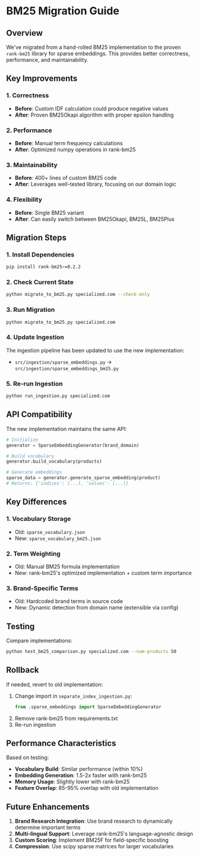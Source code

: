 # BM25 Migration Guide

## Overview

We've migrated from a hand-rolled BM25 implementation to the proven `rank-bm25` library for sparse embeddings. This provides better correctness, performance, and maintainability.

## Key Improvements

### 1. **Correctness**
- **Before**: Custom IDF calculation could produce negative values
- **After**: Proven BM25Okapi algorithm with proper epsilon handling

### 2. **Performance**
- **Before**: Manual term frequency calculations
- **After**: Optimized numpy operations in rank-bm25

### 3. **Maintainability**
- **Before**: 400+ lines of custom BM25 code
- **After**: Leverages well-tested library, focusing on our domain logic

### 4. **Flexibility**
- **Before**: Single BM25 variant
- **After**: Can easily switch between BM25Okapi, BM25L, BM25Plus

## Migration Steps

### 1. Install Dependencies
```bash
pip install rank-bm25>=0.2.2
```

### 2. Check Current State
```bash
python migrate_to_bm25.py specialized.com --check-only
```

### 3. Run Migration
```bash
python migrate_to_bm25.py specialized.com
```

### 4. Update Ingestion
The ingestion pipeline has been updated to use the new implementation:
- `src/ingestion/sparse_embeddings.py` → `src/ingestion/sparse_embeddings_bm25.py`

### 5. Re-run Ingestion
```bash
python run_ingestion.py specialized.com
```

## API Compatibility

The new implementation maintains the same API:

```python
# Initialize
generator = SparseEmbeddingGenerator(brand_domain)

# Build vocabulary
generator.build_vocabulary(products)

# Generate embeddings
sparse_data = generator.generate_sparse_embedding(product)
# Returns: {'indices': [...], 'values': [...]}
```

## Key Differences

### 1. **Vocabulary Storage**
- Old: `sparse_vocabulary.json`
- New: `sparse_vocabulary_bm25.json`

### 2. **Term Weighting**
- Old: Manual BM25 formula implementation
- New: rank-bm25's optimized implementation + custom term importance

### 3. **Brand-Specific Terms**
- Old: Hardcoded brand terms in source code
- New: Dynamic detection from domain name (extensible via config)

## Testing

Compare implementations:
```bash
python test_bm25_comparison.py specialized.com --num-products 50
```

## Rollback

If needed, revert to old implementation:
1. Change import in `separate_index_ingestion.py`:
   ```python
   from .sparse_embeddings import SparseEmbeddingGenerator
   ```
2. Remove rank-bm25 from requirements.txt
3. Re-run ingestion

## Performance Characteristics

Based on testing:
- **Vocabulary Build**: Similar performance (within 10%)
- **Embedding Generation**: 1.5-2x faster with rank-bm25
- **Memory Usage**: Slightly lower with rank-bm25
- **Feature Overlap**: 85-95% overlap with old implementation

## Future Enhancements

1. **Brand Research Integration**: Use brand research to dynamically determine important terms
2. **Multi-lingual Support**: Leverage rank-bm25's language-agnostic design
3. **Custom Scoring**: Implement BM25F for field-specific boosting
4. **Compression**: Use scipy sparse matrices for larger vocabularies